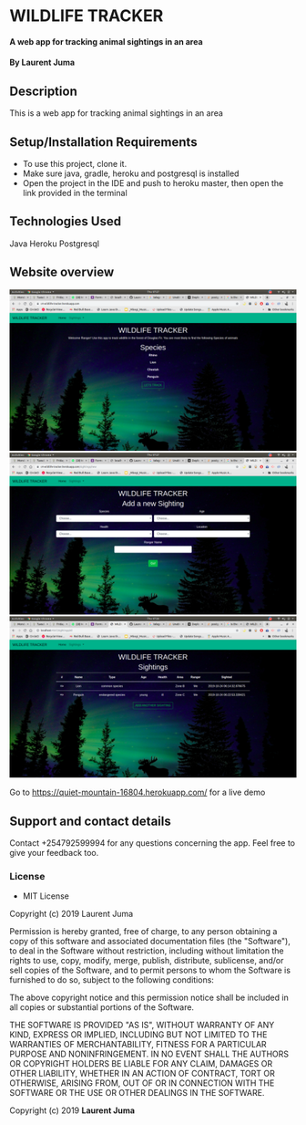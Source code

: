 # WILDLIFE TRACKER
#### A web app for tracking animal sightings in an area
#### By **Laurent Juma**
## Description
This is a web app for tracking animal sightings in an area

## Setup/Installation Requirements
* To use this project, clone it.
* Make sure java, gradle, heroku and postgresql is installed
* Open the project in the IDE and push to heroku master, then open the link provided in the terminal

## Technologies Used
Java
Heroku
Postgresql

## Website overview
![Hero Squad](/src/main/resources/public/images/screen1.png)
![Hero Squad](/src/main/resources/public/images/screen2.png)
![Hero Squad](/src/main/resources/public/images/screen3.png)

Go to https://quiet-mountain-16804.herokuapp.com/ for a live demo

## Support and contact details
Contact +254792599994 for any questions concerning the app. Feel free to give your feedback too.
### License
* MIT License

Copyright (c) 2019 Laurent Juma

Permission is hereby granted, free of charge, to any person obtaining a copy
of this software and associated documentation files (the "Software"), to deal
in the Software without restriction, including without limitation the rights
to use, copy, modify, merge, publish, distribute, sublicense, and/or sell
copies of the Software, and to permit persons to whom the Software is
furnished to do so, subject to the following conditions:

The above copyright notice and this permission notice shall be included in all
copies or substantial portions of the Software.

THE SOFTWARE IS PROVIDED "AS IS", WITHOUT WARRANTY OF ANY KIND, EXPRESS OR
IMPLIED, INCLUDING BUT NOT LIMITED TO THE WARRANTIES OF MERCHANTABILITY,
FITNESS FOR A PARTICULAR PURPOSE AND NONINFRINGEMENT. IN NO EVENT SHALL THE
AUTHORS OR COPYRIGHT HOLDERS BE LIABLE FOR ANY CLAIM, DAMAGES OR OTHER
LIABILITY, WHETHER IN AN ACTION OF CONTRACT, TORT OR OTHERWISE, ARISING FROM,
OUT OF OR IN CONNECTION WITH THE SOFTWARE OR THE USE OR OTHER DEALINGS IN THE
SOFTWARE.

Copyright (c) 2019 **Laurent Juma**
